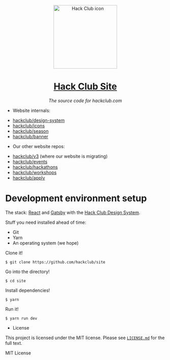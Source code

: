 <p align="center"><img width="200px" height="200px" alt="Hack Club icon" src="https://hackclub.com/icon/icon-masked.png"></a>
<h1 align="center"><a href="https://hackclub.com/">Hack Club Site</a></h1>
<p align="center"><i>The source code for hackclub.com</i></p>

* Website internals:

- [hackclub/design-system](https://github.com/hackclub/design-system)
- [hackclub/icons](https://github.com/hackclub/icons)
- [hackclub/season](https://github.com/hackclub/season)
- [hackclub/banner](https://github.com/hackclub/banner)

* Our other website repos:

- [hackclub/v3](https://github.com/hackclub/v3) (where our website is migrating)
- [hackclub/events](https://github.com/hackclub/events)
- [hackclub/hackathons](https://github.com/hackclub/hackathons)
- [hackclub/workshops](https://github.com/hackclub/workshops)
- [hackclub/apply](https://github.com/hackclub/apply)

# Development environment setup

The stack: [React](https://reactjs.org/) and [Gatsby](https://www.gatsbyjs.org/) with the [Hack Club Design System](https://github.com/hackclub/design-system).

Stuff you need installed ahead of time:

- Git
- Yarn
- An operating system (we hope)

Clone it!

    $ git clone https://github.com/hackclub/site

Go into the directory!

    $ cd site

Install dependencies!

    $ yarn

Run it!

    $ yarn run dev
* License

This project is licensed under the MIT license. Please see [`LICENSE.md`](LICENSE.md) for the full text.

MIT License
